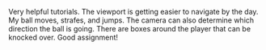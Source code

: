 Very helpful tutorials. The viewport is getting easier to navigate by the day. My ball moves, strafes, and jumps. The camera can also determine which direction the ball is going. There are boxes around the player that can be knocked over. Good assignment! 
